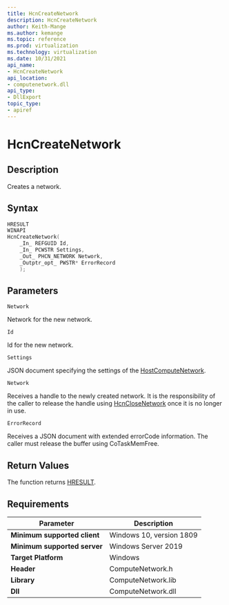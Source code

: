```yaml
---
title: HcnCreateNetwork
description: HcnCreateNetwork
author: Keith-Mange
ms.author: kemange
ms.topic: reference
ms.prod: virtualization
ms.technology: virtualization
ms.date: 10/31/2021
api_name:
- HcnCreateNetwork
api_location:
- computenetwork.dll
api_type:
- DllExport
topic_type:
- apiref
---
```

# HcnCreateNetwork

## Description

Creates a network.

## Syntax

```cpp
HRESULT
WINAPI
HcnCreateNetwork(
    _In_ REFGUID Id,
    _In_ PCWSTR Settings,
    _Out_ PHCN_NETWORK Network,
    _Outptr_opt_ PWSTR* ErrorRecord
    );
```

## Parameters

`Network`

Network for the new network.

`Id`

Id for the new network.

`Settings`

JSON document specifying the settings of the [HostComputeNetwork](./../HNS_Schema.md#HostComputeNetwork).

`Network`

Receives a handle to the newly created network. It is the responsibility of the caller to release the handle using [HcnCloseNetwork](./HcnCloseNetwork.md) once it is no longer in use.

`ErrorRecord`

Receives a JSON document with extended errorCode information. The caller must release the buffer using CoTaskMemFree.

## Return Values

The function returns [HRESULT](./HCNHResult.md).

## Requirements

|Parameter|Description|
|---|---|
| **Minimum supported client** | Windows 10, version 1809 |
| **Minimum supported server** | Windows Server 2019 |
| **Target Platform** | Windows |
| **Header** | ComputeNetwork.h |
| **Library** | ComputeNetwork.lib |
| **Dll** | ComputeNetwork.dll |

